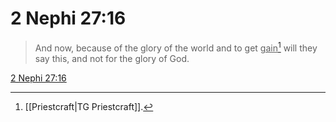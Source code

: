 # 2 Nephi 27:16

> And now, because of the glory of the world and to get <u>gain</u>[^a] will they say this, and not for the glory of God.

[2 Nephi 27:16](https://www.churchofjesuschrist.org/study/scriptures/bofm/2-ne/27?lang=eng&id=p16#p16)


[^a]: [[Priestcraft|TG Priestcraft]].  
